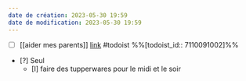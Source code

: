 ```yaml
---
date de création: 2023-05-30 19:59
date de modification: 2023-05-30 19:59
---
```

- [ ] [[aider mes parents]] [link](https://todoist.com/showTask?id=7110091002) #todoist %%[todoist_id:: 7110091002]%%
- [?] Seul
	- [I] faire des tupperwares pour le midi et le soir